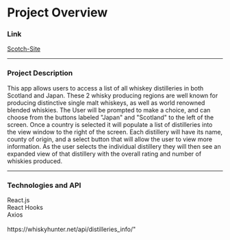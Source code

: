 <h1>Project Overview</h1>
<h3>Link</h3>
<a href="http://scotch-site.surge.sh/">Scotch-Site</a>
<hr>
<h3>Project Description</h3>
This app allows users to access a list of all whiskey distilleries in both Scotland and Japan. These 2 whisky producing regions are well known for producing distinctive single malt whiskeys, as well as world renowned blended whiskies. The User will be prompted to make a choice, and can choose from the buttons labeled "Japan" and "Scotland" to the left of the screen. Once a country is selected it will populate a list of distilleries into the view window to the right of the screen. Each distillery will have its name, county of origin, and a select button that will allow the user to view more information. As the user selects the individual distillery they will then see an expanded view of that distillery with the overall rating and number of whiskies produced.
<hr>
<h3>Technologies and API</h3>
React.js<br>
React Hooks<br>
Axios<br>
<br>
https://whiskyhunter.net/api/distilleries_info/"

